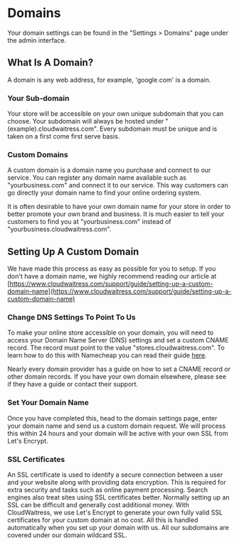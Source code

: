 # Domains

Your domain settings can be found in the "Settings &gt; Domains" page under the admin interface.

## **What Is A Domain?**

A domain is any web address, for example, 'google.com' is a domain.

### **Your Sub-domain**

Your store will be accessible on your own unique subdomain that you can choose. Your subdomain will always be hosted under "\(example\).cloudwaitress.com". Every subdomain must be unique and is taken on a first come first serve basis.

### **Custom Domains**

A custom domain is a domain name you purchase and connect to our service. You can register any domain name available such as "yourbusiness.com" and connect it to our service. This way customers can go directly your domain name to find your online ordering system.

It is often desirable to have your own domain name for your store in order to better promote your own brand and business. It is much easier to tell your customers to find you at "yourbusiness.com" instead of "yourbusiness.cloudwaitress.com".

## **Setting Up A Custom Domain**

We have made this process as easy as possible for you to setup. If you don't have a domain name, we highly recommend reading our article at [https://www.cloudwaitress.com/support/guide/setting-up-a-custom-domain-name](https://www.cloudwaitress.com/support/guide/setting-up-a-custom-domain-name)

### **Change DNS Settings To Point To Us**

To make your online store accessible on your domain, you will need to access your Domain Name Server \(DNS\) settings and set a custom CNAME record. The record must point to the value "stores.cloudwaitress.com". To learn how to do this with Namecheap you can read their guide [here](https://www.namecheap.com/support/knowledgebase/article.aspx/9646/2237/how-can-i-set-up-a-cname-record-for-my-domain).

Nearly every domain provider has a guide on how to set a CNAME record or other domain records. If you have your own domain elsewhere, please see if they have a guide or contact their support.

### **Set Your Domain Name**

Once you have completed this, head to the domain settings page, enter your domain name and send us a custom domain request. We will process this within 24 hours and your domain will be active with your own SSL from Let's Encrypt.

### **SSL Certificates**

An SSL certificate is used to identify a secure connection between a user and your website along with providing data encryption. This is required for extra security and tasks such as online payment processing. Search engines also treat sites using SSL certificates better. Normally setting up an SSL can be difficult and generally cost additional money. With CloudWaitress, we use Let's Encrypt to generate your own fully valid SSL certificates for your custom domain at no cost. All this is handled automatically when you set up your domain with us. All our subdomains are covered under our domain wildcard SSL.

